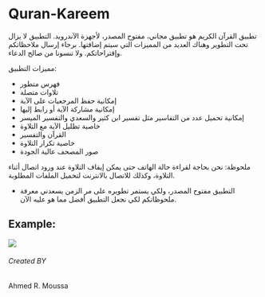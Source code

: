 # Quran-Kareem
تطبيق القرآن الكريم هو تطبيق مجاني، مفتوح المصدر، لأجهزة الآندرويد. التطبيق لا يزال تحت التطوير وهناك العديد من المميزات التي سيتم إضافتها.
برجاء إرسال ملاحظاتكم وإقتراحاتكم. ولا تنسونا من صالح الدعاء.

مميزات التطبيق:
- فهرس متطور
- تلاوات متصلة
- إمكانية حفظ المرجعيات على الآية
- إمكانية مشاركة الآية أو رابط إليها
- إمكانية تحميل عدد من التفاسير مثل تفسير ابن كثير والسعدي والتفسير الميسر
- خاصية تظليل الآية مع التلاوة
- القرآن والتفسير
- خاصية تكرار التلاوة
- صور المصحف عالية الجودة

ملحوظة: نحن بحاجة لقراءة حالة الهاتف حتى يمكن إيقاف التلاوة عند ورود اتصال أثناء التلاوة، وكذلك للاتصال بالانترنت لتحميل الملفات المطلوبة.

- التطبيق مفتوح المصدر، ولكي يستمر تطويره على مر الزمن يسعدني معرفة ملحوظاتكم لكي نجعل التطبيق أفضل مما هو عليه الآن.

## Example:
![](https://m.iphoto.net/AxUea.png)

###### Created BY
Ahmed R. Moussa
